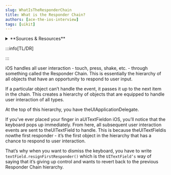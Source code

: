 ```yaml
---
slug: WhatIsTheResponderChain
title: What is the Responder Chain?
authors: [ace-the-ios-interview]
tags: [uikit]
---
```


<details>
  <summary>**Sources & Resources**</summary>

  **Main Source:** [Ace the iOS Interview](https://aryamansharda.gumroad.com/l/tcvck)

  **Additional Sources:**

  **Further Reading:**

</details>

:::info[TL/DR]

:::

iOS handles all user interaction - touch, press, shake, etc. - through something called the Responder Chain. This is essentially the hierarchy of all objects that have an opportunity to respond to user input.

If a particular object can’t handle the event, it passes it up to the next item in the chain. This creates a hierarchy of objects that are equipped to handle user interaction of all types.

At the top of this hierarchy, you have theUIApplicationDelegate.

If you’ve ever placed your finger in aUITextFieldon iOS, you’ll notice that the keyboard pops up immediately. From here, all subsequent user interaction events are sent to theUITextField to handle. This is because theUITextFieldis nowthe first responder - it’s the first object in the hierarchy that has a chance to respond to user interaction.

That’s why when you want to dismiss the keyboard, you have to write `textField.resignFirstResponder()` which is the `UITextField‘s` way of saying that it’s giving up control and wants to revert back to the previous Responder Chain hierarchy.
